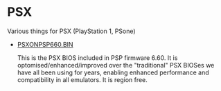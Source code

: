 # PSX
Various things for PSX (PlayStation 1, PSone)

* [PSXONPSP660.BIN](PSXONPSP660.BIN)

  This is the PSX BIOS included in PSP firmware 6.60. It is optomised/enhanced/improved over the "traditional" PSX BIOSes we have all been using for years, enabling enhanced performance and compatibility in all emulators. It is region free.
